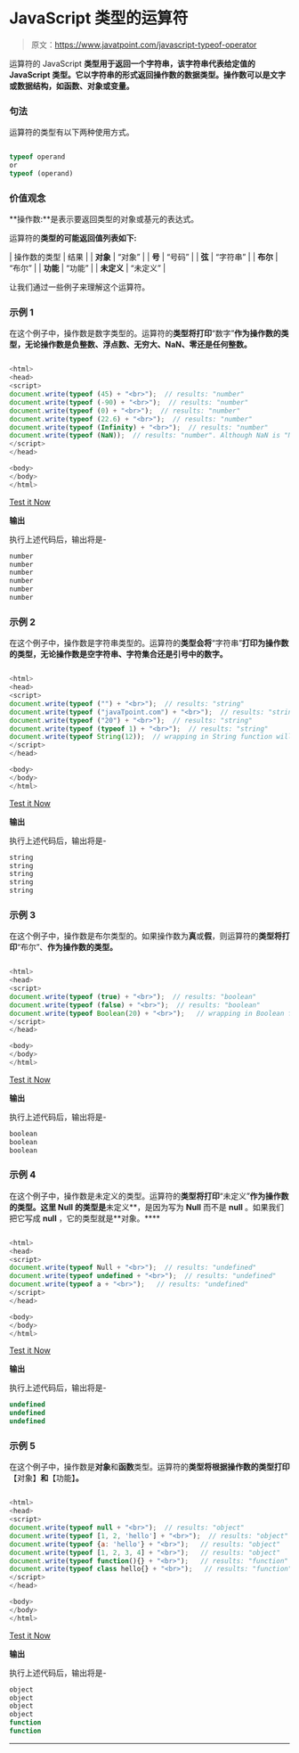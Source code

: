 # JavaScript 类型的运算符

> 原文：<https://www.javatpoint.com/javascript-typeof-operator>

运算符的 JavaScript **类型用于返回一个字符串，该字符串代表给定值的 JavaScript 类型。它以字符串的形式返回操作数的数据类型。操作数可以是文字或数据结构，如函数、对象或变量。**

### 句法

运算符的类型有以下两种使用方式。

```js

typeof operand
or
typeof (operand)

```

### 价值观念

**操作数:**是表示要返回类型的对象或基元的表达式。

运算符的**类型的可能返回值列表如下:**

| 操作数的类型 | 结果 |
| **对象** | “对象” |
| **号** | “号码” |
| **弦** | “字符串” |
| **布尔** | “布尔” |
| **功能** | “功能” |
| **未定义** | “未定义” |

让我们通过一些例子来理解这个运算符。

### 示例 1

在这个例子中，操作数是数字类型的。运算符的**类型将打印**“数字”**作为操作数的类型，无论操作数是负整数、浮点数、无穷大、NaN、零还是任何整数。**

```js

<html>
<head>
<script>
document.write(typeof (45) + "<br>");  // results: "number"
document.write(typeof (-90) + "<br>");  // results: "number"
document.write(typeof (0) + "<br>");  // results: "number"
document.write(typeof (22.6) + "<br>");  // results: "number"
document.write(typeof (Infinity) + "<br>");  // results: "number"
document.write(typeof (NaN));  // results: "number". Although NaN is "Not-A-Number"
</script>
</head>

<body>
</body>
</html>

```

[Test it Now](https://www.javatpoint.com/oprweb/test.jsp?filename=javascript-typeof-operator1)

**输出**

执行上述代码后，输出将是-

```js
number
number
number
number
number
number

```

### 示例 2

在这个例子中，操作数是字符串类型的。运算符的**类型会将**“字符串”**打印为操作数的类型，无论操作数是空字符串、字符集合还是引号中的数字。**

```js

<html>
<head>
<script>
document.write(typeof ("") + "<br>");  // results: "string"
document.write(typeof ("javaTpoint.com") + "<br>");  // results: "string"
document.write(typeof ("20") + "<br>");  // results: "string"
document.write(typeof (typeof 1) + "<br>");  // results: "string"
document.write(typeof String(12));  // wrapping in String function will results: "string"
</script>
</head>

<body>
</body>
</html>

```

[Test it Now](https://www.javatpoint.com/oprweb/test.jsp?filename=javascript-typeof-operator2)

**输出**

执行上述代码后，输出将是-

```js
string
string
string
string
string

```

### 示例 3

在这个例子中，操作数是布尔类型的。如果操作数为**真**或**假**，则运算符的**类型将打印**“布尔”、**作为操作数的类型。**

```js

<html>
<head>
<script>
document.write(typeof (true) + "<br>");  // results: "boolean"
document.write(typeof (false) + "<br>");  // results: "boolean"
document.write(typeof Boolean(20) + "<br>");   // wrapping in Boolean function will results: "boolean"
</script>
</head>

<body>
</body>
</html>

```

[Test it Now](https://www.javatpoint.com/oprweb/test.jsp?filename=javascript-typeof-operator3)

**输出**

执行上述代码后，输出将是-

```js
boolean
boolean
boolean

```

### 示例 4

在这个例子中，操作数是未定义的类型。运算符的**类型将打印**“未定义”**作为操作数的类型。这里 **Null** 的类型是**未定义**，是因为写为 **Null** 而不是 **null** 。如果我们把它写成 **null** ，它的类型就是**对象。****

```js

<html>
<head>
<script>
document.write(typeof Null + "<br>");  // results: "undefined"
document.write(typeof undefined + "<br>");  // results: "undefined"
document.write(typeof a + "<br>");   // results: "undefined"
</script>
</head>

<body>
</body>
</html>

```

[Test it Now](https://www.javatpoint.com/oprweb/test.jsp?filename=javascript-typeof-operator4)

**输出**

执行上述代码后，输出将是-

```js
undefined
undefined
undefined

```

### 示例 5

在这个例子中，操作数是**对象**和**函数**类型。运算符的**类型将根据操作数的类型打印**【对象】**和**【功能】**。**

```js

<html>
<head>
<script>
document.write(typeof null + "<br>");  // results: "object"
document.write(typeof [1, 2, 'hello'] + "<br>");  // results: "object"
document.write(typeof {a: 'hello'} + "<br>");   // results: "object"
document.write(typeof [1, 2, 3, 4] + "<br>");   // results: "object"
document.write(typeof function(){} + "<br>");   // results: "function"
document.write(typeof class hello{} + "<br>");   // results: "function"
</script>
</head>

<body>
</body>
</html>

```

[Test it Now](https://www.javatpoint.com/oprweb/test.jsp?filename=javascript-typeof-operator5)

**输出**

执行上述代码后，输出将是-

```js
object
object
object
object
function
function

```

* * *